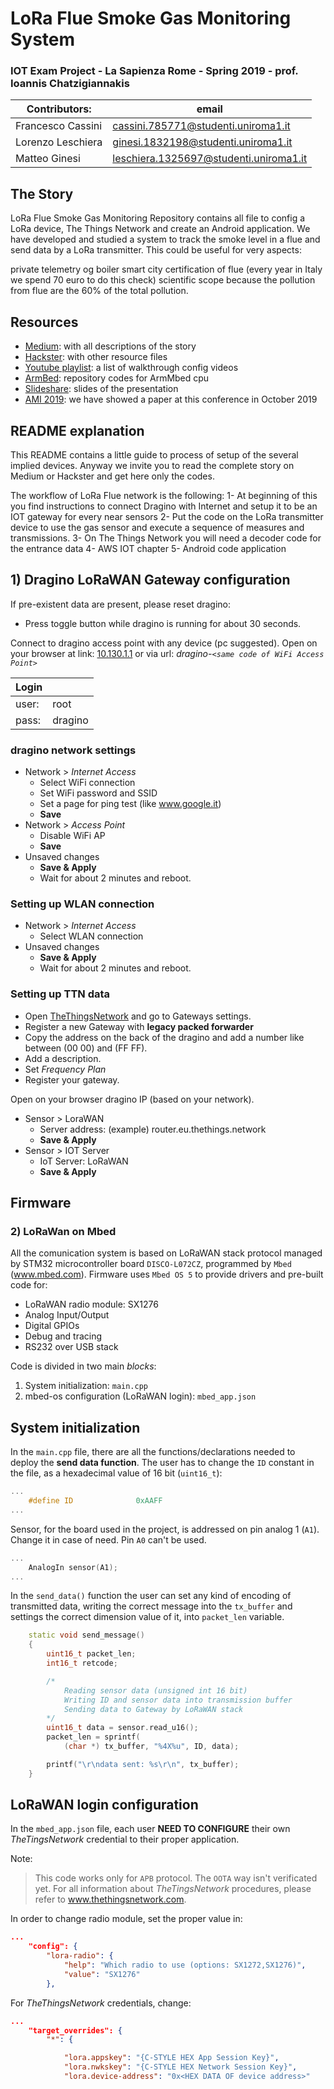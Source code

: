 # LoRa Flue Smoke Gas Monitoring System
### IOT Exam Project - La Sapienza  Rome - Spring 2019 - prof. Ioannis Chatzigiannakis 

| Contributors: | email |
| --- | --- |
| Francesco Cassini | cassini.785771@studenti.uniroma1.it |
| Lorenzo Leschiera | ginesi.1832198@studenti.uniroma1.it |
| Matteo Ginesi     | leschiera.1325697@studenti.uniroma1.it|

## The Story
LoRa Flue Smoke Gas Monitoring Repository contains all file to config a LoRa device, The Things Network and create an Android application. We have developed and studied a system to track the smoke level in a flue and send data by a LoRa transmitter. This could be useful for very aspects:

private telemetry og boiler smart city certification of flue (every year in Italy we spend 70 euro to do this check) scientific scope because the pollution from flue are the 60% of the total pollution.

## Resources
- [Medium](https://medium.com/@francesco.cassini/lora-flue-gas-monitoring-system-27dc85aeaf66): with all descriptions of the story
- [Hackster](https://www.hackster.io/169782/lora-flue-gas-monitoring-system-e51259): with other resource files
- [Youtube playlist](https://www.youtube.com/watch?v=AftJ-V92vwQ&list=PLAr1WaZbNX6d71oqCRcAHnkAAhue8hiqc): a list of walkthrough config videos
- [ArmBed](cassini.785771@studenti.uniroma1.it): repository codes for ArmMbed cpu
- [Slideshare](cassini.785771@studenti.uniroma1.it): slides of the presentation
- [AMI 2019](cassini.785771@studenti.uniroma1.it): we have showed a paper at this conference in October 2019


## README explanation
This README contains a little guide to process of setup of the several implied devices.
Anyway we invite you to read the complete story on Medium or Hackster and get here only the codes.
 
The workflow of LoRa Flue network is the following:
1- At beginning of this you find instructions to connect Dragino with Internet and setup it to be an IOT gateway for every near sensors
2- Put the code on the LoRa transmitter device to use the gas sensor and execute a sequence of measures and transmissions.
3- On The Things Network you will need a decoder code for the entrance data
4- AWS IOT chapter
5- Android code application

## 1) Dragino LoRaWAN Gateway configuration

If pre-existent data are present, please reset dragino:

- Press toggle button while dragino is running for about 30 seconds.

Connect to dragino access point with any device (pc suggested).
Open on your browser at link: [10.130.1.1](10.130.1.1) or via url: *dragino-`<same code of WiFi Access Point>`*

| Login | |
| --- | --- |
| user: | root |
| pass: | dragino |

### dragino network settings

- Network > *Internet Access*
  - Select WiFi connection
  - Set WiFi password and SSID
  - Set a page for ping test (like www.google.it)
  - **Save**
- Network > *Access Point*
  - Disable WiFi AP
  - **Save**
- Unsaved changes
  - **Save & Apply**
  - Wait for about 2 minutes and reboot.

### Setting up WLAN connection

- Network > *Internet Access*
  - Select WLAN connection
- Unsaved changes
  - **Save & Apply**
  - Wait for about 2 minutes and reboot.

### Setting up TTN data

- Open [TheThingsNetwork](thethingsnetwork.org) and go to Gateways settings.
- Register a new Gateway with **legacy packed forwarder**
- Copy the address on the back of the dragino and add a number like between (00 00) and (FF FF).
- Add a description.
- Set *Frequency Plan*
- Register your gateway.

Open on your browser dragino IP (based on your network).

- Sensor > LoraWAN
  - Server address: (example) router.eu.thethings.network
  - **Save & Apply**
- Sensor > IOT Server
  - IoT Server: LoRaWAN
  - **Save & Apply**

## Firmware

### 2) LoRaWan on Mbed

All the comunication system is based on LoRaWAN stack protocol managed by STM32 microcontroller board `DISCO-L072CZ`, programmed by `Mbed` (www.mbed.com). Firmware uses `Mbed OS 5` to provide drivers and pre-built code for:

- LoRaWAN radio module: SX1276
- Analog Input/Output
- Digital GPIOs
- Debug and tracing
- RS232 over USB stack

Code is divided in two main *blocks*:

 1. System initialization: `main.cpp`
 2. mbed-os configuration (LoRaWAN login): `mbed_app.json`

## System initialization

In the `main.cpp` file, there are all the functions/declarations needed to deploy the **send data function**.
The user has to change the `ID` constant in the file, as a hexadecimal value of 16 bit (`uint16_t`):

``` c++
...
    #define ID              0xAAFF
...
```

Sensor, for the board used in the project, is addressed on pin analog 1 (`A1`). Change it in case of need. Pin `A0` can't be used.

```c++
...
    AnalogIn sensor(A1);
...
```

In the `send_data()` function the user can set any kind of encoding of transmitted data, writing the correct message into the `tx_buffer` and settings the correct dimension value of it, into `packet_len` variable.

```cpp
    static void send_message()
    {
        uint16_t packet_len;
        int16_t retcode;

        /*
            Reading sensor data (unsigned int 16 bit)
            Writing ID and sensor data into transmission buffer
            Sending data to Gateway by LoRaWAN stack
        */
        uint16_t data = sensor.read_u16();
        packet_len = sprintf(
            (char *) tx_buffer, "%4X%u", ID, data);

        printf("\r\ndata sent: %s\r\n", tx_buffer);
    }
```

## LoRaWAN login configuration

In the `mbed_app.json` file, each user **NEED TO CONFIGURE** their own *TheTingsNetwork* credential to their proper application.

Note:
> This code works only for `APB` protocol. The `OOTA` way isn't verificated yet.
> For all information about *TheTingsNetwork* procedures, please refer to www.thethingsnetwork.com.

In order to change radio module, set the proper value in:

```json
...
    "config": {
        "lora-radio": {
            "help": "Which radio to use (options: SX1272,SX1276)",
            "value": "SX1276"
        },
```

For *TheThingsNetwork* credentials, change:

```json
...
    "target_overrides": {
        "*": {

            "lora.appskey": "{C-STYLE HEX App Session Key}",
            "lora.nwkskey": "{C-STYLE HEX Network Session Key}",
            "lora.device-address": "0x<HEX DATA OF device address>"
```
